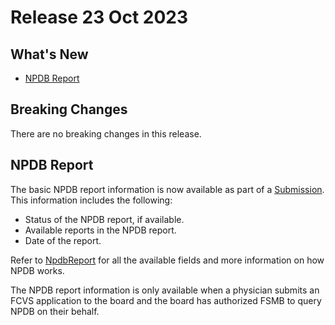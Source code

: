 # Release 23 Oct 2023

## What's New

- [NPDB Report](#npdb-report)

## Breaking Changes

There are no breaking changes in this release.

## NPDB Report

The basic NPDB report information is now available as part of a [Submission](../docs/definitions/submission.md). 
This information includes the following:
- Status of the NPDB report, if available.
- Available reports in the NPDB report.
- Date of the report.

Refer to [NpdbReport](../docs/definitions/npdb/npdb-report.md) for all the available fields and more information on how NPDB works.

The NPDB report information is only available when a physician submits an FCVS application to the board and the board has authorized FSMB to query NPDB on their behalf.
